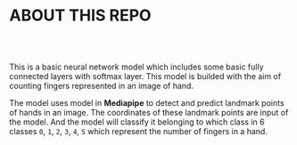 # **ABOUT THIS REPO**
<br><br>

This is a basic neural network model which includes some basic fully connected layers with softmax layer. This model is builded with the aim of counting fingers represented in an image of hand.

The model uses model in **Mediapipe** to detect and predict landmark points of hands in an image. The coordinates of these landmark points are input of the model. And the model will classify it belonging to which class in 6 classes `0`, `1`, `2`, `3`, `4`, `5` which represent the number of fingers in a hand.



